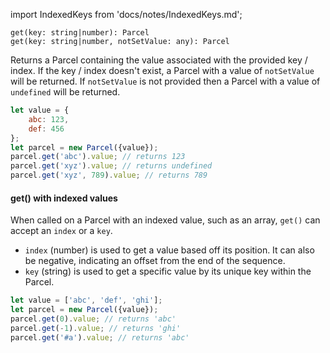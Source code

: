 import IndexedKeys from 'docs/notes/IndexedKeys.md';

```flow
get(key: string|number): Parcel
get(key: string|number, notSetValue: any): Parcel
```

Returns a Parcel containing the value associated with the provided key / index.
If the key / index doesn't exist, a Parcel with a value of `notSetValue` will be returned.
If `notSetValue` is not provided then a Parcel with a value of 
 `undefined` will be returned.
 
```js
let value = {
    abc: 123,
    def: 456
};
let parcel = new Parcel({value});
parcel.get('abc').value; // returns 123
parcel.get('xyz').value; // returns undefined
parcel.get('xyz', 789).value; // returns 789
```

#### get() with indexed values

When called on a Parcel with an indexed value, such as an array, `get()` can accept an `index` or a `key`.
- `index` (number) is used to get a value based off its position. It can also be negative, indicating an offset from the end of the sequence.
- `key` (string) is used to get a specific value by its unique key within the Parcel.

<IndexedKeys />

```js
let value = ['abc', 'def', 'ghi'];
let parcel = new Parcel({value});
parcel.get(0).value; // returns 'abc'
parcel.get(-1).value; // returns 'ghi'
parcel.get('#a').value; // returns 'abc'
```
